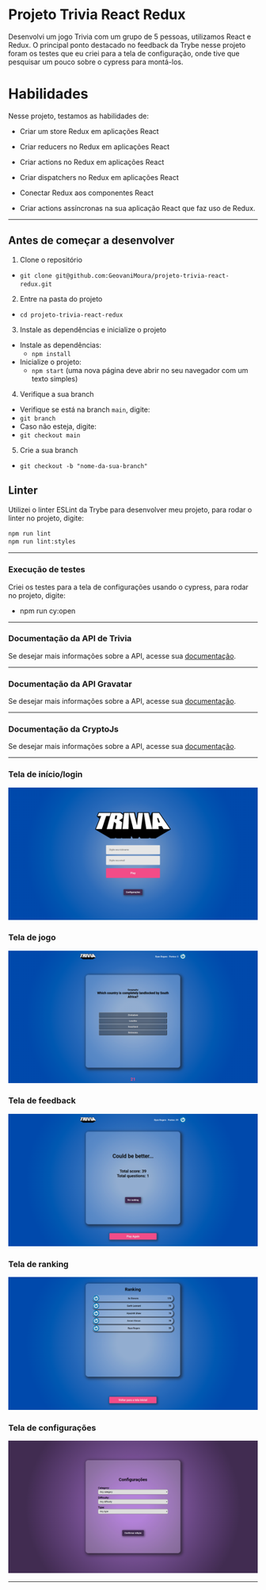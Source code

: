 # Projeto Trivia React Redux

Desenvolvi um jogo Trivia com um grupo de 5 pessoas, utilizamos React e Redux. O principal ponto destacado no feedback da Trybe nesse projeto foram os testes que eu criei para a tela de configuração, onde tive que pesquisar um pouco sobre o cypress para montá-los.

# Habilidades

Nesse projeto, testamos as habilidades de:

  - Criar um store Redux em aplicações React

  - Criar reducers no Redux em aplicações React

  - Criar actions no Redux em aplicações React

  - Criar dispatchers no Redux em aplicações React

  - Conectar Redux aos componentes React

  - Criar actions assíncronas na sua aplicação React que faz uso de Redux.

---

## Antes de começar a desenvolver
1. Clone o repositório

- `git clone git@github.com:GeovaniMoura/projeto-trivia-react-redux.git`

2. Entre na pasta do projeto

- `cd projeto-trivia-react-redux`

3. Instale as dependências e inicialize o projeto

- Instale as dependências:
  - `npm install`
- Inicialize o projeto:
  - `npm start` (uma nova página deve abrir no seu navegador com um texto simples)

4. Verifique a sua branch

- Verifique se está na branch `main`, digite:
 - `git branch`
- Caso não esteja, digite:
 - `git checkout main`

5. Crie a sua branch

- `git checkout -b "nome-da-sua-branch"`

## Linter

Utilizei o linter ESLint da Trybe para desenvolver meu projeto, para rodar o linter no projeto, digite:

```bash
npm run lint
npm run lint:styles
```

---

### Execução de testes

Criei os testes para a tela de configurações usando o cypress, para rodar no projeto, digite:

 - npm run cy:open

---

### Documentação da API de Trivia

Se desejar mais informações sobre a API, acesse sua [documentação](https://opentdb.com/api_config.php).

---

### Documentação da API Gravatar

Se desejar mais informações sobre a API, acesse sua [documentação](https://br.gravatar.com/site/implement/images/).

---

### Documentação da CryptoJs

Se desejar mais informações sobre a API, acesse sua [documentação](https://github.com/brix/crypto-js).

---

### Tela de início/login

<img src="./images/telaDeLogin.png" alt="Tela de Login"/>

### Tela de jogo

<img src="./images/telaDeJogo.png" alt="Tela de Jogo"/>

### Tela de feedback

<img src="./images/telaDeFeedback.png" alt="Tela de Feedback"/>

### Tela de ranking

<img src="./images/telaDeRanking.png" alt="Tela de Ranking"/>

### Tela de configurações

<img src="./images/telaDeConfigs.png" alt="Tela de Configurações"/>

---